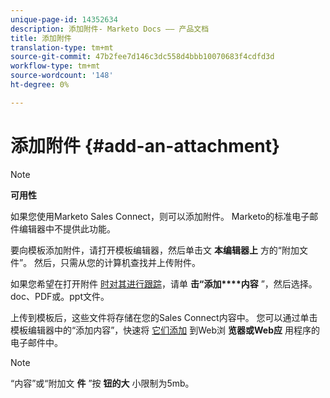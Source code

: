 ```yaml
---
unique-page-id: 14352634
description: 添加附件- Marketo Docs —— 产品文档
title: 添加附件
translation-type: tm+mt
source-git-commit: 47b2fee7d146c3dc558d4bbb10070683f4cdfd3d
workflow-type: tm+mt
source-wordcount: '148'
ht-degree: 0%

---
```



# 添加附件 {#add-an-attachment}

>[!NOTE]
>
>**可用性**
>
>如果您使用Marketo Sales Connect，则可以添加附件。 Marketo的标准电子邮件编辑器中不提供此功能。

要向模板添加附件，请打开模板编辑器，然后单击文 **本编辑器上** 方的“附加文件”。 然后，只需从您的计算机查找并上传附件。

如果您希望在打开附件 [时对其进行跟踪](http://docs.marketo.com/display/TEST/How+to+Track+Your+Email+Attachments)，请单 **击“添加****内容** ”，然后选择。doc、PDF或。ppt文件。

上传到模板后，这些文件将存储在您的Sales Connect内容中。 您可以通过单击模板编辑器中的“添加内容”，快速将 [它们添加](http://toutapp.com/login) 到Web浏 **览器或Web应** 用程序的电子邮件中。

>[!NOTE]
>
>“内容”或“附加文 **件** ”按 **钮的大** 小限制为5mb。

